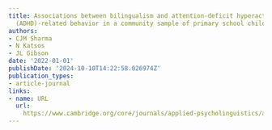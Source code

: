 ```yaml
---
title: Associations between bilingualism and attention-deficit hyperactivity disorder
  (ADHD)-related behavior in a community sample of primary school children
authors:
- CJM Sharma
- N Katsos
- JL Gibson
date: '2022-01-01'
publishDate: '2024-10-10T14:22:58.026974Z'
publication_types:
- article-journal
links:
- name: URL
  url: 
    https://www.cambridge.org/core/journals/applied-psycholinguistics/article/associations-between-bilingualism-and-attentiondeficit-hyperactivity-disorder-adhdrelated-behavior-in-a-community-sample-of-primary-school-children/B376306BFE25F0407BE7B223DC6AEAC2h
---
```

